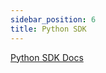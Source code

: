 ```yaml
---
sidebar_position: 6
title: Python SDK
---
```


[Python SDK Docs](https://github.com/mobilpay/python)